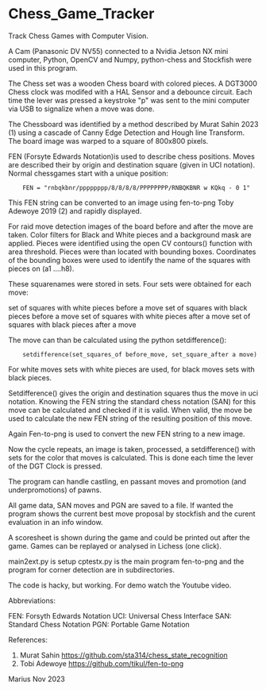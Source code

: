 # Chess_Game_Tracker
Track Chess Games with Computer Vision.

A Cam (Panasonic DV NV55) connected to a Nvidia Jetson NX mini computer, Python, OpenCV and Numpy, python-chess and Stockfish were used in this program. 

The Chess set was a wooden Chess board with colored pieces. A DGT3000 Chess clock was modifed with a HAL Sensor and a debounce circuit. Each time the lever was pressed a keystroke "p"  was sent to the mini computer via USB to signalize when a move was done.

The Chessboard was identified by a method described by Murat Sahin 2023 (1) using a cascade of Canny Edge Detection and Hough line Transform.
The board image was  warped to a square of 800x800 pixels.

FEN (Forsyte Edwards Notation)is used to describe chess positions. Moves  are described their by origin and destination square (given in UCI notation). Normal chessgames start with a unique position:

		FEN = "rnbqkbnr/pppppppp/8/8/8/8/PPPPPPPP/RNBQKBNR w KQkq - 0 1"

This FEN string can be converted to an image using fen-to-png Toby Adewoye 2019 (2) and rapidly displayed.

For raid move detection images of the board before and after the move are taken. Color filters for Black and White pieces and a background mask are applied. Pieces were identified using the open CV contours() function with area threshold. Pieces were than located with bounding boxes. Coordinates of the bounding boxes were used to identify the name of the squares with pieces on (a1 ....h8). 

These squarenames were stored in sets. Four sets were obtained for each move:

set of squares with white pieces before a move
set of squares with black pieces before a move
set of squares with white pieces after a move
set of squares with black pieces after a move

The move can than be calculated using the python setdifference():
        
        setdifference(set_squares_of before_move, set_square_after a move)
        
For white moves sets with white pieces are used, for black moves sets with black pieces.

Setdifference() gives the origin and destination squares thus the move in uci notation. Knowing the FEN string the standard chess notation (SAN) for this move can be calculated and checked if it is valid. When valid, the move be used to calculate the new FEN string of the resulting position of this move.
 
Again Fen-to-png is used to convert the new FEN string to a new image.

Now the cycle repeats, an image is taken, processed, a setdifference() with sets for the color that moves is calculated. This is done each time the lever of the DGT Clock is pressed.

The program can handle castling, en passant moves and promotion (and underpromotions) of pawns.

All game data, SAN moves and PGN are saved to a file. If wanted the program shows the current best move proposal by stockfish and the curent evaluation in an info window.  

A scoresheet is shown during the game and could be printed out after the game.
Games can be replayed or analysed in Lichess (one click).

main2ext.py is setup
cptestx.py  is the main program
fen-to-png and the program for corner detection are in subdirectories. 

The code is hacky, but working. For demo watch the Youtube video.

Abbreviations:

FEN:  Forsyth Edwards Notation
UCI:  Universal Chess Interface
SAN:  Standard Chess Notation
PGN:  Portable Game Notation

References:
1. Murat Sahin    https://github.com/sta314/chess_state_recognition
2. Tobi Adewoye   https://github.com/tikul/fen-to-png

Marius Nov 2023
